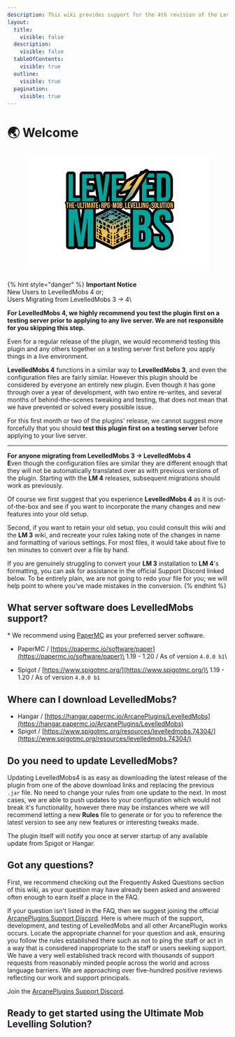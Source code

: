 ```yaml
---
description: This wiki provides support for the 4th revision of the LevelledMobs plugin.
layout:
  title:
    visible: false
  description:
    visible: false
  tableOfContents:
    visible: true
  outline:
    visible: true
  pagination:
    visible: true
---
```


# 🌏 Welcome

<div data-full-width="true">

<figure><img src=".gitbook/assets/LM4-Banner10 (1).png" alt=""><figcaption></figcaption></figure>

</div>

{% hint style="danger" %}
**Important Notice**\
New Users to LevelledMobs 4 or;\
Users Migrating from LevelledMobs 3 -> 4\


**For LevelledMobs 4, we highly recommend you test the plugin first on a testing server prior to applying to any live server. We are not responsible for you skipping this step.**

Even for a regular release of the plugin, we would recommend testing this plugin and any others together on a testing server first before you apply things in a live environment.

**LevelledMobs 4** functions in a similar way to **LevelledMobs 3**, and even the configuration files are fairly similar. However this plugin should be considered by everyone an entirely new plugin. Even though it has gone through over a year of development, with two entire re-writes, and several months of behind-the-scenes tweaking and testing, that does not mean that we have prevented or solved every possible issue.

For this first month or two of the plugins' release, we cannot suggest more forcefully that you should **test this plugin first on a testing server** before applying to your live server.



***



**For anyone migrating from LevelledMobs 3 -> LevelledMobs 4**\
**E**ven though the configuration files are similar they are different enough that they will not be automatically translated over as with previous versions of the plugin. Starting with the **LM 4** releases, subsequent migrations should work as previously.

Of course we first suggest that you experience **LevelledMobs 4** as it is out-of-the-box and see if you want to incorporate the many changes and new features into your old setup.

Second, if you want to retain your old setup, you could consult this wiki and the **LM 3** wiki, and recreate your rules taking note of the changes in name and formatting of various settings. For most files, it would take about five to ten minutes to convert over a file by hand.

If you are genuinely struggling to convert your **LM 3** installation to **LM 4**'s formatting, you can ask for assistance in the official Support Discord linked below. To be entirely plain, we are not going to redo your file for you; we will help point to where you've made mistakes in the conversion.
{% endhint %}

## What server software does LevelledMobs support?

\* We recommend using [PaperMC](https://papermc.io/software/paper) as your preferred server software.

* PaperMC  /   [https://papermc.io/software/paper](https://papermc.io/software/paper)\
  1.19 - 1.20  /  As of version `4.0.0 b1`\

* Spigot  /  [https://www.spigotmc.org/](https://www.spigotmc.org/)\
  1.19 - 1.20  /  As of version `4.0.0 b1`



## Where can I download LevelledMobs?

* Hangar  /   [https://hangar.papermc.io/ArcanePlugins/LevelledMobs](https://hangar.papermc.io/ArcanePlugins/LevelledMobs)
* Spigot  /  [https://www.spigotmc.org/resources/levelledmobs.74304/](https://www.spigotmc.org/resources/levelledmobs.74304/)



## Do you need to update LevelledMobs?

Updating LevelledMobs4 is as easy as downloading the latest release of the plugin from one of the above download links and replacing the previous `.jar` file. No need to change your rules from one update to the next. In most cases, we are able to push updates to your configuration which would not break it's functionality, however there may be instances where we will recommend letting a new **Rules** file to generate or for you to reference the latest version to see any new features or interesting tweaks made.

The plugin itself will notify you once at server startup of any available update from Spigot or Hangar.&#x20;



## Got any questions?

First, we recommend checking out the Frequently Asked Questions section of this wiki, as your question may have already been asked and answered often enough to earn itself a place in the FAQ.

If your question isn't listed in the FAQ, then we suggest joining the official [ArcanePlugins Support Discord](https://discord.gg/arcaneplugins-752310043214479462). Here is where much of the support, development, and testing of LevelledMobs and all other ArcanePlugin works occurs. Locate the appropriate channel for your question and ask, ensuring you follow the rules established there such as not to ping the staff or act in a way that is considered inappropriate to the staff or users seeking support. \
We have a very well established track record with thousands of support requests from reasonably minded people across the world and across language barriers. We are approaching over five-hundred positive reviews reflecting our work and support principals.&#x20;

Join the [ArcanePlugins Support Discord](https://discord.gg/arcaneplugins-752310043214479462).



## Ready to get started using the Ultimate Mob Levelling Solution?
